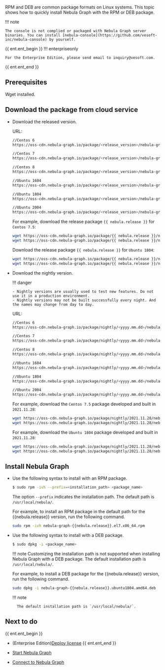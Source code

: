 RPM and DEB are common package formats on Linux systems. This topic shows how to quickly install Nebula Graph with the RPM or DEB package.

!!! note

    The console is not complied or packaged with Nebula Graph server binaries. You can install [nebula-console](https://github.com/vesoft-inc/nebula-console) by yourself.

{{ ent.ent_begin }}
!!! enterpriseonly

    For the Enterprise Edition, please send email to inquiry@vesoft.com.
{{ ent.ent_end }}
## Prerequisites

Wget installed.

## Download the package from cloud service

* Download the released version.

    URL:

    ```bash
    //Centos 6
    https://oss-cdn.nebula-graph.io/package/<release_version>/nebula-graph-<release_version>.el6.x86_64.rpm

    //Centos 7
    https://oss-cdn.nebula-graph.io/package/<release_version>/nebula-graph-<release_version>.el7.x86_64.rpm

    //Centos 8
    https://oss-cdn.nebula-graph.io/package/<release_version>/nebula-graph-<release_version>.el8.x86_64.rpm

    //Ubuntu 1604
    https://oss-cdn.nebula-graph.io/package/<release_version>/nebula-graph-<release_version>.ubuntu1604.amd64.deb

    //Ubuntu 1804
    https://oss-cdn.nebula-graph.io/package/<release_version>/nebula-graph-<release_version>.ubuntu1804.amd64.deb

    //Ubuntu 2004
    https://oss-cdn.nebula-graph.io/package/<release_version>/nebula-graph-<release_version>.ubuntu2004.amd64.deb
    ```

    For example, download the release package `{{ nebula.release }}` for `Centos 7.5`:

    ```bash
    wget https://oss-cdn.nebula-graph.io/package/{{ nebula.release }}/nebula-graph-{{ nebula.release }}.el7.x86_64.rpm
    wget https://oss-cdn.nebula-graph.io/package/{{ nebula.release }}/nebula-graph-{{ nebula.release }}.el7.x86_64.rpm.sha256sum.txt
    ```

    Download the release package `{{ nebula.release }}` for `Ubuntu 1804`:

    ```bash
    wget https://oss-cdn.nebula-graph.io/package/{{ nebula.release }}/nebula-graph-{{ nebula.release }}.ubuntu1804.amd64.deb
    wget https://oss-cdn.nebula-graph.io/package/{{ nebula.release }}/nebula-graph-{{ nebula.release }}.ubuntu1804.amd64.deb.sha256sum.txt
    ```

* Download the nightly version.

  !!! danger

      - Nightly versions are usually used to test new features. Do not use it in a production environment.
      - Nightly versions may not be built successfully every night. And the names may change from day to day.

    URL:

    ```bash
    //Centos 6
    https://oss-cdn.nebula-graph.io/package/nightly/<yyyy.mm.dd>/nebula-graph-<yyyy.mm.dd>-nightly.el6.x86_64.rpm

    //Centos 7
    https://oss-cdn.nebula-graph.io/package/nightly/<yyyy.mm.dd>/nebula-graph-<yyyy.mm.dd>-nightly.el7.x86_64.rpm

    //Centos 8
    https://oss-cdn.nebula-graph.io/package/nightly/<yyyy.mm.dd>/nebula-graph-<yyyy.mm.dd>-nightly.el8.x86_64.rpm

    //Ubuntu 1604
    https://oss-cdn.nebula-graph.io/package/nightly/<yyyy.mm.dd>/nebula-graph-<yyyy.mm.dd>-nightly.ubuntu1604.amd64.deb

    //Ubuntu 1804
    https://oss-cdn.nebula-graph.io/package/nightly/<yyyy.mm.dd>/nebula-graph-<yyyy.mm.dd>-nightly.ubuntu1804.amd64.deb

    //Ubuntu 2004
    https://oss-cdn.nebula-graph.io/package/nightly/<yyyy.mm.dd>/nebula-graph-<yyyy.mm.dd>-nightly.ubuntu2004.amd64.deb
    ```

    For example, download the `Centos 7.5` package developed and built in `2021.11.28`:

    ```bash
    wget https://oss-cdn.nebula-graph.io/package/nightly/2021.11.28/nebula-graph-2021.11.28-nightly.el7.x86_64.rpm
    wget https://oss-cdn.nebula-graph.io/package/nightly/2021.11.28/nebula-graph-2021.11.28-nightly.el7.x86_64.rpm.sha256sum.txt
    ```

    For example, download the `Ubuntu 1804` package developed and built in `2021.11.28`:

    ```bash
    wget https://oss-cdn.nebula-graph.io/package/nightly/2021.11.28/nebula-graph-2021.11.28-nightly.ubuntu1804.amd64.deb
    wget https://oss-cdn.nebula-graph.io/package/nightly/2021.11.28/nebula-graph-2021.11.28-nightly.ubuntu1804.amd64.deb.sha256sum.txt
    ```

<!--
## Download the package from GitHub

* Download the release version.

   + On the [Nebula Graph Releases](https://github.com/vesoft-inc/nebula-graph/releases) page, find the required version and click **Assets**.
   ![Select a Nebula Graph release version](https://docs-cdn.nebula-graph.com.cn/figures/console-1.png)

   + In the **Assets** area, click the package to download it.

* Download the nightly version.

  !!! danger

        Nightly versions are usually used to test new features. Do not use it in a production environment.

   + On the [Nebula Graph package](https://github.com/vesoft-inc/nebula/actions/workflows/package.yaml) page, click the latest **package** on the top of the package list.
   
   ![Select a Nebula Graph nightly version](https://github.com/vesoft-inc/nebula-docs/blob/master/docs-2.0/figs/4.deployment-and-installation/2.complie-and-install-nebula-graph/2.install-nebula-graph-by-rpm-or-deb/nightly-page.png?raw=true)

   + In the **Artifacts** area, click the package to download it.
-->

## Install Nebula Graph

* Use the following syntax to install with an RPM package.

  ```bash
  $ sudo rpm -ivh --prefix=<installation_path> <package_name>
  ```

  The option `--prefix` indicates the installation path. The default path is `/usr/local/nebula/`.

  For example, to install an RPM package in the default path for the {{nebula.release}} version, run the following command.

  ```bash
  sudo rpm -ivh nebula-graph-{{nebula.release}}.el7.x86_64.rpm
  ```

* Use the following syntax to install with a DEB package.

  ```bash
  $ sudo dpkg -i <package_name>
  ```

  !!! note
        Customizing the installation path is not supported when installing Nebula Graph with a DEB package. The default installation path is `/usr/local/nebula/`.

  For example, to install a DEB package for the {{nebula.release}} version, run the following command.

  ```bash
  sudo dpkg -i nebula-graph-{{nebula.release}}.ubuntu1804.amd64.deb
  ```

  !!! note

        The default installation path is `/usr/local/nebula/`.

## Next to do

{{ ent.ent_begin }}
- (Enterprise Edition)[Deploy license](https://docs.nebula-graph.com.cn/{{nebula.release}}/4.deployment-and-installation/deploy-license)
{{ ent.ent_end }}

- [Start Nebula Graph](https://docs.nebula-graph.io/{{nebula.release}}/2.quick-start/5.start-stop-service/)  <!--这里用外链。-->

- [Connect to Nebula Graph](https://docs.nebula-graph.io/{{nebula.release}}/2.quick-start/3.connect-to-nebula-graph/)<!--这里用外链。-->
